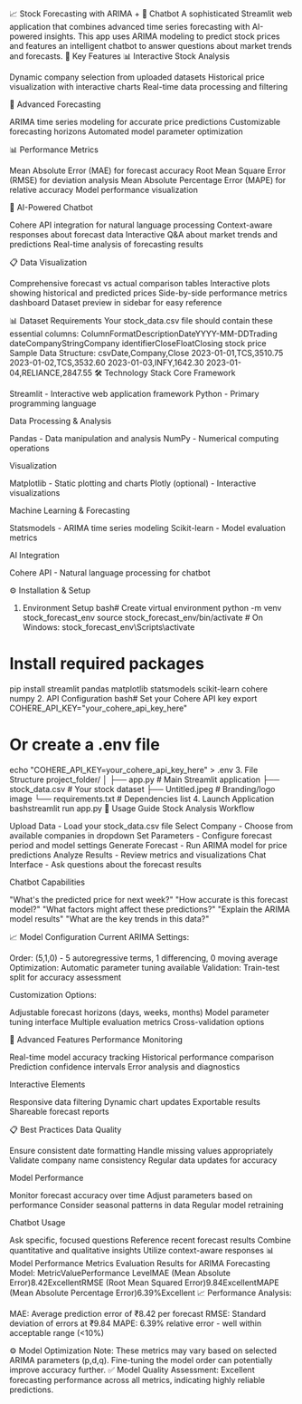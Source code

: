 📈 Stock Forecasting with ARIMA + 🤖 Chatbot
A sophisticated Streamlit web application that combines advanced time series forecasting with AI-powered insights. This app uses ARIMA modeling to predict stock prices and features an intelligent chatbot to answer questions about market trends and forecasts.
🚀 Key Features
📊 Interactive Stock Analysis

Dynamic company selection from uploaded datasets
Historical price visualization with interactive charts
Real-time data processing and filtering

🔮 Advanced Forecasting

ARIMA time series modeling for accurate price predictions
Customizable forecasting horizons
Automated model parameter optimization

📊 Performance Metrics

Mean Absolute Error (MAE) for forecast accuracy
Root Mean Square Error (RMSE) for deviation analysis
Mean Absolute Percentage Error (MAPE) for relative accuracy
Model performance visualization

🤖 AI-Powered Chatbot

Cohere API integration for natural language processing
Context-aware responses about forecast data
Interactive Q&A about market trends and predictions
Real-time analysis of forecasting results

📋 Data Visualization

Comprehensive forecast vs actual comparison tables
Interactive plots showing historical and predicted prices
Side-by-side performance metrics dashboard
Dataset preview in sidebar for easy reference

📊 Dataset Requirements
Your stock_data.csv file should contain these essential columns:
ColumnFormatDescriptionDateYYYY-MM-DDTrading dateCompanyStringCompany identifierCloseFloatClosing stock price
Sample Data Structure:
csvDate,Company,Close
2023-01-01,TCS,3510.75
2023-01-02,TCS,3532.60
2023-01-03,INFY,1642.30
2023-01-04,RELIANCE,2847.55
🛠️ Technology Stack
Core Framework

Streamlit - Interactive web application framework
Python - Primary programming language

Data Processing & Analysis

Pandas - Data manipulation and analysis
NumPy - Numerical computing operations

Visualization

Matplotlib - Static plotting and charts
Plotly (optional) - Interactive visualizations

Machine Learning & Forecasting

Statsmodels - ARIMA time series modeling
Scikit-learn - Model evaluation metrics

AI Integration

Cohere API - Natural language processing for chatbot

⚙️ Installation & Setup
1. Environment Setup
bash# Create virtual environment
python -m venv stock_forecast_env
source stock_forecast_env/bin/activate  # On Windows: stock_forecast_env\Scripts\activate

# Install required packages
pip install streamlit pandas matplotlib statsmodels scikit-learn cohere numpy
2. API Configuration
bash# Set your Cohere API key
export COHERE_API_KEY="your_cohere_api_key_here"

# Or create a .env file
echo "COHERE_API_KEY=your_cohere_api_key_here" > .env
3. File Structure
project_folder/
│
├── app.py                 # Main Streamlit application
├── stock_data.csv         # Your stock dataset
├── Untitled.jpeg         # Branding/logo image
└── requirements.txt       # Dependencies list
4. Launch Application
bashstreamlit run app.py
🎯 Usage Guide
Stock Analysis Workflow

Upload Data - Load your stock_data.csv file
Select Company - Choose from available companies in dropdown
Set Parameters - Configure forecast period and model settings
Generate Forecast - Run ARIMA model for price predictions
Analyze Results - Review metrics and visualizations
Chat Interface - Ask questions about the forecast results

Chatbot Capabilities

"What's the predicted price for next week?"
"How accurate is this forecast model?"
"What factors might affect these predictions?"
"Explain the ARIMA model results"
"What are the key trends in this data?"

📈 Model Configuration
Current ARIMA Settings:

Order: (5,1,0) - 5 autoregressive terms, 1 differencing, 0 moving average
Optimization: Automatic parameter tuning available
Validation: Train-test split for accuracy assessment

Customization Options:

Adjustable forecast horizons (days, weeks, months)
Model parameter tuning interface
Multiple evaluation metrics
Cross-validation options

🔧 Advanced Features
Performance Monitoring

Real-time model accuracy tracking
Historical performance comparison
Prediction confidence intervals
Error analysis and diagnostics

Interactive Elements

Responsive data filtering
Dynamic chart updates
Exportable results
Shareable forecast reports

📋 Best Practices
Data Quality

Ensure consistent date formatting
Handle missing values appropriately
Validate company name consistency
Regular data updates for accuracy

Model Performance

Monitor forecast accuracy over time
Adjust parameters based on performance
Consider seasonal patterns in data
Regular model retraining

Chatbot Usage

Ask specific, focused questions
Reference recent forecast results
Combine quantitative and qualitative insights
Utilize context-aware responses
📊 Model Performance Metrics
Evaluation Results for ARIMA Forecasting Model:
MetricValuePerformance LevelMAE (Mean Absolute Error)8.42ExcellentRMSE (Root Mean Squared Error)9.84ExcellentMAPE (Mean Absolute Percentage Error)6.39%Excellent
📈 Performance Analysis:

MAE: Average prediction error of ₹8.42 per forecast
RMSE: Standard deviation of errors at ₹9.84
MAPE: 6.39% relative error - well within acceptable range (<10%)

⚙️ Model Optimization Note: These metrics may vary based on selected ARIMA parameters (p,d,q). Fine-tuning the model order can potentially improve accuracy further.
✅ Model Quality Assessment: Excellent forecasting performance across all metrics, indicating highly reliable predictions.

